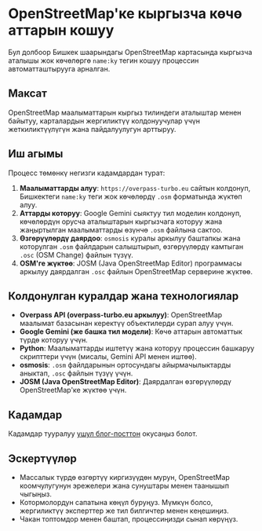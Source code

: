 # OpenStreetMap\'ке кыргызча көчө аттарын кошуу

Бул долбоор Бишкек шаарындагы OpenStreetMap картасында кыргызча аталышы жок көчөлөргө `name:ky` тегин кошуу процессин автоматташтырууга арналган.

## Максат

OpenStreetMap маалыматтарын кыргыз тилиндеги аталыштар менен байытуу, карталардын жергиликтүү колдонуучулар үчүн жеткиликтүүлүгүн жана пайдалуулугун арттыруу.

## Иш агымы

Процесс төмөнкү негизги кадамдардан турат:

1.  **Маалыматтарды алуу**: `https://overpass-turbo.eu` сайтын колдонуп, Бишкектеги `name:ky` теги жок көчөлөрдү `.osm` форматында жүктөп алуу.
2.  **Аттарды которуу**: Google Gemini сыяктуу тил моделин колдонуп, көчөлөрдүн орусча аталыштарын кыргызчага которуу жана жаңыртылган маалыматтарды өзүнчө `.osm` файлына сактоо.
3.  **Өзгөрүүлөрдү даярдоо**: `osmosis` куралы аркылуу баштапкы жана которулган `.osm` файлдарын салыштырып, өзгөрүүлөрдү камтыган `.osc` (OSM Change) файлын түзүү.
4.  **OSM\'ге жүктөө**: JOSM (Java OpenStreetMap Editor) программасы аркылуу даярдалган `.osc` файлын OpenStreetMap серверине жүктөө.

## Колдонулган куралдар жана технологиялар

*   **Overpass API (overpass-turbo.eu аркылуу)**: OpenStreetMap маалымат базасынан керектүү объектилерди сурап алуу үчүн.
*   **Google Gemini (же башка тил модели)**: Көчө аттарын автоматтык түрдө которуу үчүн.
*   **Python**: Маалыматтарды иштетүү жана которуу процессин башкаруу скрипттери үчүн (мисалы, Gemini API менен иштөө).
*   **osmosis**: `.osm` файлдарынын ортосундагы айырмачылыктарды аныктап, `.osc` файлын түзүү үчүн.
*   **JOSM (Java OpenStreetMap Editor)**: Даярдалган өзгөрүүлөрдү OpenStreetMap\'ке жүктөө үчүн.

## Кадамдар
Кадамдар тууралуу [ушул блог-посттон](https://jumasheff.github.io/posts/2025-05-25-openstreetmap-kyrgyz-kocholor/) окусаңыз болот.

## Эскертүүлөр

*   Массалык түрдө өзгөртүү киргизүүдөн мурун, OpenStreetMap коомчулугунун эрежелери жана сунуштары менен таанышып чыгыңыз.
*   Котормолордун сапатына көңүл буруңуз. Мүмкүн болсо, жергиликтүү эксперттер же тил билгичтер менен кеңешиңиз.
*   Чакан топтомдор менен баштап, процессиңизди сынап көрүңүз.
